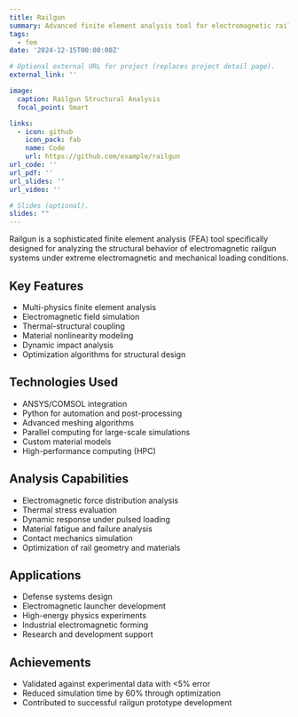```yaml
---
title: Railgun
summary: Advanced finite element analysis tool for electromagnetic railgun structural design.
tags:
  - fem
date: '2024-12-15T00:00:00Z'

# Optional external URL for project (replaces project detail page).
external_link: ''

image:
  caption: Railgun Structural Analysis
  focal_point: Smart

links:
  - icon: github
    icon_pack: fab
    name: Code
    url: https://github.com/example/railgun
url_code: ''
url_pdf: ''
url_slides: ''
url_video: ''

# Slides (optional).
slides: ""
---
```


Railgun is a sophisticated finite element analysis (FEA) tool specifically designed for analyzing the structural behavior of electromagnetic railgun systems under extreme electromagnetic and mechanical loading conditions.

## Key Features

- Multi-physics finite element analysis
- Electromagnetic field simulation
- Thermal-structural coupling
- Material nonlinearity modeling
- Dynamic impact analysis
- Optimization algorithms for structural design

## Technologies Used

- ANSYS/COMSOL integration
- Python for automation and post-processing
- Advanced meshing algorithms
- Parallel computing for large-scale simulations
- Custom material models
- High-performance computing (HPC)

## Analysis Capabilities

- Electromagnetic force distribution analysis
- Thermal stress evaluation
- Dynamic response under pulsed loading
- Material fatigue and failure analysis
- Contact mechanics simulation
- Optimization of rail geometry and materials

## Applications

- Defense systems design
- Electromagnetic launcher development
- High-energy physics experiments
- Industrial electromagnetic forming
- Research and development support

## Achievements

- Validated against experimental data with <5% error
- Reduced simulation time by 60% through optimization
- Contributed to successful railgun prototype development
